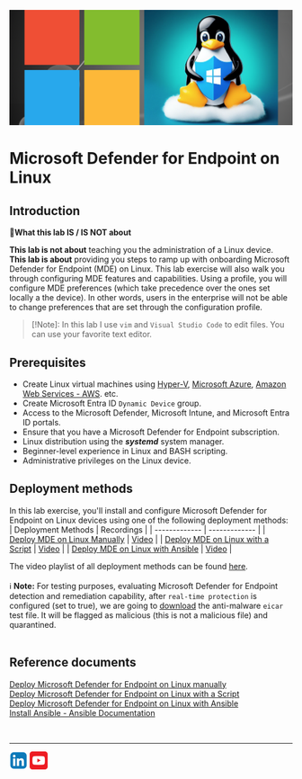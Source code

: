 ![Defender for Endpoint](./Assets/MDE-on-Linux.png)

# Microsoft Defender for Endpoint on Linux

## Introduction
:memo:**What this lab IS / IS NOT about**<br>

**This lab is not about** teaching you the administration of a Linux device.<br>
**This lab is about** providing you steps to ramp up with onboarding Microsoft Defender for Endpoint (MDE) on Linux. 
This lab exercise will also walk you through configuring MDE features and capabilities. Using a profile, you will configure MDE preferences (which take precedence over the ones set locally a the device). In other words, users in the enterprise will not be able to change preferences that are set through the configuration profile.

> [!Note]: In this lab I use ```vim``` and ```Visual Studio Code``` to edit files. You can use your favorite text editor.


## Prerequisites
- Create Linux virtual machines using [Hyper-V](https://learn.microsoft.com/en-us/windows-server/virtualization/hyper-v/get-started/create-a-virtual-machine-in-hyper-v?tabs=hyper-v-manager#create-a-virtual-machine), [Microsoft Azure](https://learn.microsoft.com/en-us/azure/virtual-machines/linux/quick-create-portal?tabs=ubuntu), [Amazon Web Services - AWS](https://aws.amazon.com/getting-started/launch-a-virtual-machine-B-0/). etc.
- Create Microsoft Entra ID ```Dynamic Device``` group.
- Access to the Microsoft Defender, Microsoft Intune, and Microsoft Entra ID portals.
- Ensure that you have a Microsoft Defender for Endpoint subscription.
- Linux distribution using the **_systemd_** system manager.
- Beginner-level experience in Linux and BASH scripting.
- Administrative privileges on the Linux device.

## Deployment methods
In this lab exercise, you'll install and configure Microsoft Defender for Endpoint on Linux devices using one of the following deployment methods:
| Deployment Methods | Recordings |
| ------------- | ------------- |
| [Deploy MDE on Linux Manually](./ManualOnboarding/README.md) | [Video](https://youtu.be/KpuICweyksE) |
| [Deploy MDE on Linux with a Script](./ScriptOnboarding/README.md) | [Video](https://youtu.be/8qWkkeXAHaE) |
| [Deploy MDE on Linux with Ansible](./AnsibleOnboarding/README.md) | [Video](https://youtu.be/v_7pNHLgcaE) |

The video playlist of all deployment methods can be found [here](https://m.youtube.com/playlist?list=PLDI76x8X-DfZidrncAefib3a951rVwfFY).<br><br>
:information_source: **Note:** For testing purposes, evaluating Microsoft Defender for Endpoint detection and remediation capability, after ```real-time protection``` is configured (set to true), we are going to [download](https://www.eicar.org/download-anti-malware-testfile/) the anti-malware ```eicar``` test file. It will be flagged as malicious (this is not a malicious file) and quarantined.
<br><br>

## Reference documents
[Deploy Microsoft Defender for Endpoint on Linux manually](https://learn.microsoft.com/en-us/microsoft-365/security/defender-endpoint/linux-install-manually?view=o365-worldwide)<br>
[Deploy Microsoft Defender for Endpoint on Linux with a Script](https://learn.microsoft.com/en-us/microsoft-365/security/defender-endpoint/linux-install-manually?view=o365-worldwide#installer-script)<br>
[Deploy Microsoft Defender for Endpoint on Linux with Ansible](https://learn.microsoft.com/en-us/microsoft-365/security/defender-endpoint/linux-install-with-ansible?view=o365-worldwide)<br>
[Install Ansible - Ansible Documentation](https://docs.ansible.com/ansible/latest/installation_guide/intro_installation.html)<br>

<br>
<hr>

[![LinkeIn](../../Assets/Pictures/LinkeIn.png)](https://www.linkedin.com/in/c-lessi/)
[![YouTube](../../Assets/Pictures/YouTube.png)](https://m.youtube.com/playlist?list=PLDI76x8X-DfZidrncAefib3a951rVwfFY)
